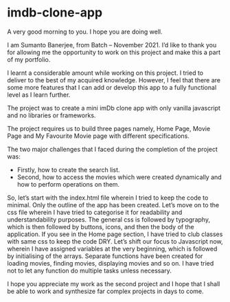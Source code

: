 # imdb-clone-app

A very good morning to you.
I hope you are doing well.

I am Sumanto Banerjee, from Batch – November 2021.
I’d like to thank you for allowing me the opportunity to work on this project and make this a part of my portfolio.

I learnt a considerable amount while working on this project. 
I tried to deliver to the best of my acquired knowledge. However, I feel that there are some more features that I can add or develop this app to a fully functional level as I learn further.

The project was to create a mini imDb clone app with only vanilla javascript and no libraries or frameworks.

The project requires us to build three pages namely, Home Page, Movie Page and My Favourite Movie page with different specifications.

The two major challenges that I faced during the completion of the project was:
- Firstly, how to create the search list.
- Second, how to access the movies which were created dynamically and how to perform operations on them.

So, let’s start with the index.html file wherein I tried to keep the code to minimal. Only the outline of the app has been created.
Let’s move on to the css file wherein I have tried to categorise it for readability and understandability purposes. The general css is followed by typography, which is then followed by buttons, icons, and then the body of the application. If you see in the Home page section, I have tried to club classes with same css to keep the code DRY.
Let’s shift our focus to Javascript now, wherein I have assigned variables at the very beginning, which is followed by initialising of the arrays. 
Separate functions have been created for loading movies, finding movies, displaying movies and so on. 
I have tried not to let any function do multiple tasks unless necessary.

I hope you appreciate my work as the second project and I hope that I shall be able to work and synthesize far complex projects in days to come.
